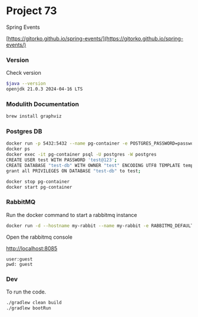 # Project 73

Spring Events

[https://gitorko.github.io/spring-events/](https://gitorko.github.io/spring-events/)

### Version

Check version

```bash
$java --version
openjdk 21.0.3 2024-04-16 LTS
```

### Modulith Documentation

```bash
brew install graphviz
```

### Postgres DB

```bash
docker run -p 5432:5432 --name pg-container -e POSTGRES_PASSWORD=password -d postgres:14
docker ps
docker exec -it pg-container psql -U postgres -W postgres
CREATE USER test WITH PASSWORD 'test@123';
CREATE DATABASE "test-db" WITH OWNER "test" ENCODING UTF8 TEMPLATE template0;
grant all PRIVILEGES ON DATABASE "test-db" to test;

docker stop pg-container
docker start pg-container
```

### RabbitMQ

Run the docker command to start a rabbitmq instance

```bash
docker run -d --hostname my-rabbit --name my-rabbit -e RABBITMQ_DEFAULT_USER=guest -e RABBITMQ_DEFAULT_PASS=guest -p 8085:15672 -p 5672:5672 rabbitmq:3-management
```

Open the rabbitmq console

[http://localhost:8085](http://localhost:8085)

```
user:guest
pwd: guest
```

### Dev

To run the code.

```bash
./gradlew clean build
./gradlew bootRun
```
